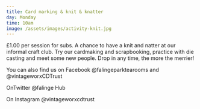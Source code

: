 ```yaml
---
title: Card marking & knit & knatter
day: Monday
time: 10am
image: /assets/images/activity-knit.jpg
---
```

£1.00 per session for subs. A chance to have a knit and natter at our informal craft club. Try our cardmaking and scrapbooking, practice with die casting and meet some new people. Drop in any time, the more the merrier!

You can also find us on Facebook @falingeparktearooms and @vintageworxCDTrust

OnTwitter @falinge Hub

On Instagram @vintageworxcdtrust
